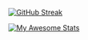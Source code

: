 [![GitHub Streak](https://streak-stats.demolab.com/?user=rockblings)](https://git.io/streak-stats)

[![My Awesome Stats](https://awesome-github-stats.azurewebsites.net/user-stats/rockblings?cardType=level&theme=github&preferLogin=false)](https://git.io/awesome-stats-card)